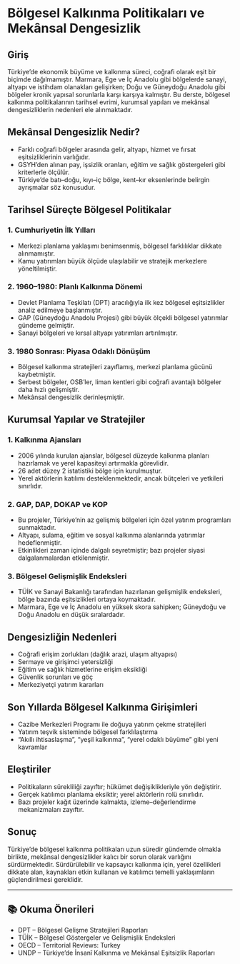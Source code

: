 # Bölgesel Kalkınma Politikaları ve Mekânsal Dengesizlik

## Giriş

Türkiye’de ekonomik büyüme ve kalkınma süreci, coğrafi olarak eşit bir biçimde dağılmamıştır. Marmara, Ege ve İç Anadolu gibi bölgelerde sanayi, altyapı ve istihdam olanakları gelişirken; Doğu ve Güneydoğu Anadolu gibi bölgeler kronik yapısal sorunlarla karşı karşıya kalmıştır. Bu derste, bölgesel kalkınma politikalarının tarihsel evrimi, kurumsal yapıları ve mekânsal dengesizliklerin nedenleri ele alınmaktadır.

## Mekânsal Dengesizlik Nedir?

- Farklı coğrafi bölgeler arasında gelir, altyapı, hizmet ve fırsat eşitsizliklerinin varlığıdır.
- GSYH’den alınan pay, işsizlik oranları, eğitim ve sağlık göstergeleri gibi kriterlerle ölçülür.
- Türkiye’de batı–doğu, kıyı–iç bölge, kent–kır eksenlerinde belirgin ayrışmalar söz konusudur.

## Tarihsel Süreçte Bölgesel Politikalar

### 1. Cumhuriyetin İlk Yılları

- Merkezi planlama yaklaşımı benimsenmiş, bölgesel farklılıklar dikkate alınmamıştır.
- Kamu yatırımları büyük ölçüde ulaşılabilir ve stratejik merkezlere yöneltilmiştir.

### 2. 1960–1980: Planlı Kalkınma Dönemi

- Devlet Planlama Teşkilatı (DPT) aracılığıyla ilk kez bölgesel eşitsizlikler analiz edilmeye başlanmıştır.
- GAP (Güneydoğu Anadolu Projesi) gibi büyük ölçekli bölgesel yatırımlar gündeme gelmiştir.
- Sanayi bölgeleri ve kırsal altyapı yatırımları artırılmıştır.

### 3. 1980 Sonrası: Piyasa Odaklı Dönüşüm

- Bölgesel kalkınma stratejileri zayıflamış, merkezi planlama gücünü kaybetmiştir.
- Serbest bölgeler, OSB’ler, liman kentleri gibi coğrafi avantajlı bölgeler daha hızlı gelişmiştir.
- Mekânsal dengesizlik derinleşmiştir.

## Kurumsal Yapılar ve Stratejiler

### 1. Kalkınma Ajansları

- 2006 yılında kurulan ajanslar, bölgesel düzeyde kalkınma planları hazırlamak ve yerel kapasiteyi artırmakla görevlidir.
- 26 adet düzey 2 istatistiki bölge için kurulmuştur.
- Yerel aktörlerin katılımı desteklenmektedir, ancak bütçeleri ve yetkileri sınırlıdır.

### 2. GAP, DAP, DOKAP ve KOP

- Bu projeler, Türkiye’nin az gelişmiş bölgeleri için özel yatırım programları sunmaktadır.
- Altyapı, sulama, eğitim ve sosyal kalkınma alanlarında yatırımlar hedeflenmiştir.
- Etkinlikleri zaman içinde dalgalı seyretmiştir; bazı projeler siyasi dalgalanmalardan etkilenmiştir.

### 3. Bölgesel Gelişmişlik Endeksleri

- TÜİK ve Sanayi Bakanlığı tarafından hazırlanan gelişmişlik endeksleri, bölge bazında eşitsizlikleri ortaya koymaktadır.
- Marmara, Ege ve İç Anadolu en yüksek skora sahipken; Güneydoğu ve Doğu Anadolu en düşük sıralardadır.

## Dengesizliğin Nedenleri

- Coğrafi erişim zorlukları (dağlık arazi, ulaşım altyapısı)
- Sermaye ve girişimci yetersizliği
- Eğitim ve sağlık hizmetlerine erişim eksikliği
- Güvenlik sorunları ve göç
- Merkeziyetçi yatırım kararları

## Son Yıllarda Bölgesel Kalkınma Girişimleri

- Cazibe Merkezleri Programı ile doğuya yatırım çekme stratejileri
- Yatırım teşvik sisteminde bölgesel farklılaştırma
- “Akıllı ihtisaslaşma”, “yeşil kalkınma”, “yerel odaklı büyüme” gibi yeni kavramlar

## Eleştiriler

- Politikaların sürekliliği zayıftır; hükümet değişiklikleriyle yön değiştirir.
- Gerçek katılımcı planlama eksiktir; yerel aktörlerin rolü sınırlıdır.
- Bazı projeler kağıt üzerinde kalmakta, izleme–değerlendirme mekanizmaları zayıftır.

## Sonuç

Türkiye’de bölgesel kalkınma politikaları uzun süredir gündemde olmakla birlikte, mekânsal dengesizlikler kalıcı bir sorun olarak varlığını sürdürmektedir. Sürdürülebilir ve kapsayıcı kalkınma için, yerel özellikleri dikkate alan, kaynakları etkin kullanan ve katılımcı temelli yaklaşımların güçlendirilmesi gereklidir.

---

## 📚 Okuma Önerileri

- DPT – Bölgesel Gelişme Stratejileri Raporları
- TÜİK – Bölgesel Göstergeler ve Gelişmişlik Endeksleri
- OECD – Territorial Reviews: Turkey
- UNDP – Türkiye’de İnsanî Kalkınma ve Mekânsal Eşitsizlik Raporları
